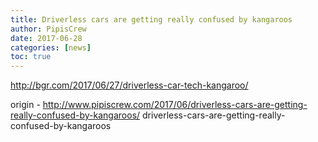```yaml
---
title: Driverless cars are getting really confused by kangaroos
author: PipisCrew
date: 2017-06-28
categories: [news]
toc: true
---
```


http://bgr.com/2017/06/27/driverless-car-tech-kangaroo/

origin - http://www.pipiscrew.com/2017/06/driverless-cars-are-getting-really-confused-by-kangaroos/ driverless-cars-are-getting-really-confused-by-kangaroos